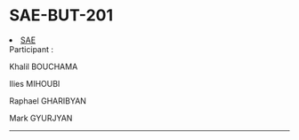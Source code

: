 # SAE-BUT-201

 <li><a href="#Git hub de la SAE201-202, BUT Informatique 1|semestre 2.">SAE</a></li>
Participant :

Khalil BOUCHAMA

Ilies MIHOUBI

Raphael GHARIBYAN

Mark GYURJYAN

--------------------------------------------------
